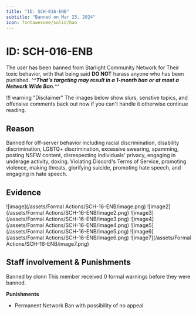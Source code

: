```yaml
---
title: "ID: SCH-016-ENB"
subtitle: "Banned on Mar 25, 2024"
icon: fontawesome/solid/ban
---
```


# ID: SCH-016-ENB

The user has been banned from Starlight Community Network for Their toxic behavior, with that being said **DO NOT** harass anyone who has been punished. ^^***That's targeting may result in a 1-month ban or at most a Network Wide Ban.***^^

!!! warning "Disclaimer"
    The images below show slurs, senstive topics, and offensive comments back out now if you can't handle it otherwise continue reading.

## Reason
Banned for off-server behavior including racial discrimination, disability discrimination, LGBTQ+ discrimination, excessive swearing, spamming, posting NSFW content, disrespecting individuals' privacy, engaging in underage activity, doxing. Violating Discord's Terms of Service, promoting violence, making threats, glorifying suicide, promoting hate speech, and engaging in hate speech.

## Evidence
![image](/assets/Formal Actions/SCH-16-ENB/image.png)
![image2](/assets/Formal Actions/SCH-16-ENB/image2.png)
![image3](/assets/Formal Actions/SCH-16-ENB/image3.png)
![image4](/assets/Formal Actions/SCH-16-ENB/image4.png)
![image5](/assets/Formal Actions/SCH-16-ENB/image5.png)
![image6](/assets/Formal Actions/SCH-16-ENB/image6.png)
![image7](/assets/Formal Actions/SCH-16-ENB/image7.png)

## Staff involvement & Punishments 
Banned by clonn This member received 0 formal warnings before they were banned.

**Punishments**

* Permanent Network Ban with possibility of no appeal